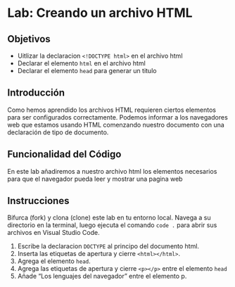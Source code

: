# Lab: Creando un archivo HTML

## Objetivos
- Uitlizar la declaracion `<!DOCTYPE html>` en el archivo html 
- Declarar el elemento `html` en el archivo html
- Declarar el elemento `head` para generar un titulo  

## Introducción 
Como hemos aprendido los archivos HTML requieren ciertos elementos para ser configurados correctamente. Podemos informar a los navegadores web que estamos usando HTML comenzando nuestro documento con una declaración de tipo de documento.

## Funcionalidad del Código
En este lab añadiremos a nuestro archivo html los elementos necesarios para que el navegador pueda leer y mostrar una
pagina web

## Instrucciones
Bifurca (fork) y clona (clone) este lab en tu entorno local. Navega a su directorio en la terminal, luego ejecuta el comando `code .` para abrir sus archivos en Visual Studio Code. 

1. Escribe la declaracion `DOCTYPE` al principo del documento html.
2. Inserta las etiquetas de apertura y cierre `<html></html>`.
3. Agrega el elemento `head`.
4. Agrega las etiquetas de apertura y cierre `<p></p>` entre el elemento `head`
5. Añade “Los lenguajes del navegador” entre el elemento p.
